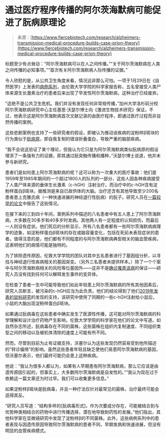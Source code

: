 <!--yml

category: 未分类

date: 2024-05-29 12:36:43

-->

# 通过医疗程序传播的阿尔茨海默病可能促进了朊病原理论

> 来源：[https://www.fiercebiotech.com/research/alzheimers-transmission-medical-procedure-builds-case-prion-theory](https://www.fiercebiotech.com/research/alzheimers-transmission-medical-procedure-builds-case-prion-theory)

标题至少有点耸动：“阿尔茨海默病可以在人之间传播。”“关于阿尔茨海默病在人类之间传播的必知事项。”“首次有关阿尔茨海默病人际传播的证据。”

令人欣慰的是，从公共卫生角度来看，情况远非那么可怕。一项于1月29日在《自然医学》上发表的[病例系列](https://www.nature.com/articles/s41591-023-02729-2#Sec2)，由伦敦大学学院的科学家报告称，五名曾接受人类尸体来源生长激素治疗的患者后来出现了早发性阿尔茨海默病，这种治疗已经废弃。

<dynamic-ad-slot :pos="10" placeholder-id="ad-slot-1_mobile" ad-id="adSlot1Mobile" :hide-on-desktop="1" :hide-on-mobile="0" :container-size-map="[[1,1]]" :sizes="[[300, 250]]"></dynamic-ad-slot>

“这绝不是公共卫生危机。我们并没有发现任何非常规传播，”加州大学洛杉矶分校阿尔茨海默病研究中心主任基思·沃瑟尔博士向《激进生物技术研究》保证。不过，他表示这是阿尔茨海默病首次文献记录的由医疗程序，即通过医疗过程而非自然传播的案例。

<dynamic-ad-slot pos="14" placeholder-id="nativeAdUnitPos14" :randomize-element-id="true" ad-id="nativeAdUnitPos14" :hide-on-desktop="false" :hide-on-mobile="false" :container-size-map="[[1,1]]" :sizes="[['fluid']]" class="inline-native-ad pos-14" :class="{ 'mobile-ad': false }"><dynamic-ad-slot :pos="8" :out-of-page="true" placeholder-id="content-embed-one" ad-id="contentEmbedOne" :hide-on-desktop="0" :hide-on-mobile="0"></dynamic-ad-slot>

这些悲剧案例也支持了一些研究者的假设，即被认为推动该疾病的淀粉样β斑块的行为类似于[朊病原](https://www.ncbi.nlm.nih.gov/pmc/articles/PMC5554751/)，即自我复制的错误折叠蛋白，导致严重的脑部疾病。

“我不会说这验证了某个理论，但我认为它只是为阿尔茨海默病类似朊病原的假设增添了一条强有力的证据，即其通过朊突触传播和播种，”沃瑟尔博士说道，他并未参与新研究。

患者们是如何患上阿尔茨海默病的呢？这可以称为一次重大的医疗事故：他们是1959年至1985年期间的一个超过1800人的队列的一部分，这些人因各种疾病接受了人类尸体来源的垂体生长激素（c-hGH）注射治疗。而治疗中的c-hGH含有淀粉样蛋白β斑块，据推测是来自已故供体的大脑。治疗还含有其他导致至少200名患者患上克雅氏病（一种快速进展的神经退行性朊病）的朊子。研究人员在[一篇较早的论文](https://www.neurology.org/doi/10.1212/01.WNL.0000084000.27403.15)中报告了这些情况。

<dynamic-ad-slot :pos="11" placeholder-id="ad-slot-2_mobile" ad-id="adSlot2Mobile" :hide-on-desktop="1" :hide-on-mobile="0" :container-size-map="[[1,1]]" :sizes="[[300, 250]]"></dynamic-ad-slot>

在接下来的三到四十年间，案例系列中描述的八名患者中有五人患上了阿尔茨海默病，大多数在30多岁和40多岁时发病。其他两人有一定程度的认知损伤，而最后一人则没有症状。他们死后的分析显示，所有八名患者都有一些阿尔茨海默病病理学的迹象，如淀粉样蛋白β斑块的存在或脑容量变化，包括在死前未表现症状的患者。值得注意的是，他们都有不同程度的与阿尔茨海默病典型相关的脑血管疾病，这表明他们的病情可能是独特的。

为了排除遗传原因，伦敦大学学院的团队对其中五名患者进行了基因组分析，以寻找与神经退行性疾病相关的基因突变。（另外三名患者未提供样本。）除了一个个案中与阿尔茨海默病相关的风险等位基因外——这并不是[确诊罹患该病](https://www.alz.org/alzheimers-dementia/what-is-alzheimers/causes-and-risk-factors/genetics)的保证——研究人员没有找到任何可以解释发生事件的变异体。

在检查了患者一生中可能导致他们如此年轻患上阿尔茨海默病的所有其他因素后，研究人员断言，被污染的c-hGH应当为此负责。他们的结论得到了他们[2019年发表的鼠标研究](https://www.nature.com/articles/s41586-018-0790-y)的发现的支持，该研究中使用了同期的一些c-hGH注射给小鼠后，小鼠的大脑出现淀粉样蛋白β斑块。

如果通过朊病毒在这些患者中确实发生了医源性传播，这可能对阿尔茨海默病的科学理解和设计治疗药物产生影响，伦敦大学学院的科学家在他们的论文中写道。如自然杂志所述，朊病毒存在不同的菌株，这些菌株在组织内复制速度、不同组织类型之间的移动以及被机体清除的速度上可能有所不同。

然而，尽管到目前为止有证据支持，沃塞尔认为这些发现仍然容易受到他所描述的“转诊偏倚”的影响。虽然这些患者年轻且缺乏使他们易患阿尔茨海默病的基因，但沃塞尔表示，他们最终可能仍会患上这种疾病。

他说：“我认为很多人都认为，如果有人早期患有阿尔茨海默病，那么它应该是由遗传原因引起的，但事实上，大多数阿尔茨海默病是自发性的。”“我认为现在过于依赖这一篇文章还为时过早。我们可以收集更多信息。”

如果淀粉样β斑块是朊病毒，并且一种疗法仅针对最常见的菌株，治疗最终可能会适得其反。

“研究人员写道：“结构多样的[朊病毒形式]，作为次要成分存在，可能被结合到与优势种类相结合的药物中进行传播选择，潜在地导致耐药性的发展。”他们指出，其他科学家在显微镜研究中发现了淀粉样β的不同菌株。此外，这些病例系列中的患者表现与因遗传原因导致阿尔茨海默病的患者不同，早期发病和快速进展，但没有明显的血管疾病模式。
